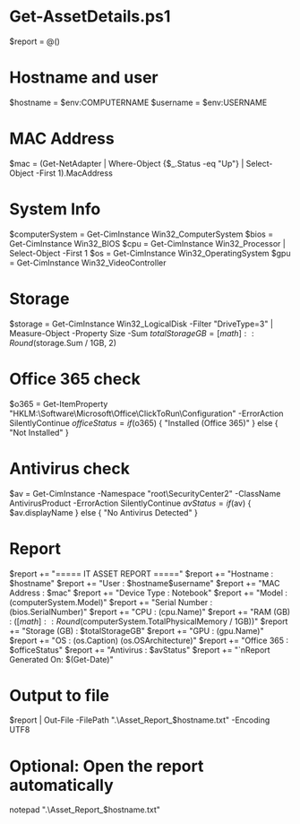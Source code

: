 # Get-AssetDetails.ps1
$report = @()

# Hostname and user
$hostname = $env:COMPUTERNAME
$username = $env:USERNAME

# MAC Address
$mac = (Get-NetAdapter | Where-Object {$_.Status -eq "Up"} | Select-Object -First 1).MacAddress

# System Info
$computerSystem = Get-CimInstance Win32_ComputerSystem
$bios = Get-CimInstance Win32_BIOS
$cpu = Get-CimInstance Win32_Processor | Select-Object -First 1
$os = Get-CimInstance Win32_OperatingSystem
$gpu = Get-CimInstance Win32_VideoController

# Storage
$storage = Get-CimInstance Win32_LogicalDisk -Filter "DriveType=3" |
    Measure-Object -Property Size -Sum
$totalStorageGB = [math]::Round($storage.Sum / 1GB, 2)

# Office 365 check
$o365 = Get-ItemProperty "HKLM:\Software\Microsoft\Office\ClickToRun\Configuration" -ErrorAction SilentlyContinue
$officeStatus = if ($o365) { "Installed (Office 365)" } else { "Not Installed" }

# Antivirus check
$av = Get-CimInstance -Namespace "root\SecurityCenter2" -ClassName AntivirusProduct -ErrorAction SilentlyContinue
$avStatus = if ($av) { $av.displayName } else { "No Antivirus Detected" }

# Report
$report += "===== IT ASSET REPORT ====="
$report += "Hostname            : $hostname"
$report += "User                : $hostname\$username"
$report += "MAC Address         : $mac"
$report += "Device Type         : Notebook"
$report += "Model               : $($computerSystem.Model)"
$report += "Serial Number       : $($bios.SerialNumber)"
$report += "CPU                 : $($cpu.Name)"
$report += "RAM (GB)            : $([math]::Round($computerSystem.TotalPhysicalMemory / 1GB))"
$report += "Storage (GB)        : $totalStorageGB"
$report += "GPU                 : $($gpu.Name)"
$report += "OS                  : $($os.Caption) $($os.OSArchitecture)"
$report += "Office 365          : $officeStatus"
$report += "Antivirus           : $avStatus"
$report += "`nReport Generated On: $(Get-Date)"

# Output to file
$report | Out-File -FilePath ".\Asset_Report_$hostname.txt" -Encoding UTF8

# Optional: Open the report automatically
notepad ".\Asset_Report_$hostname.txt"
